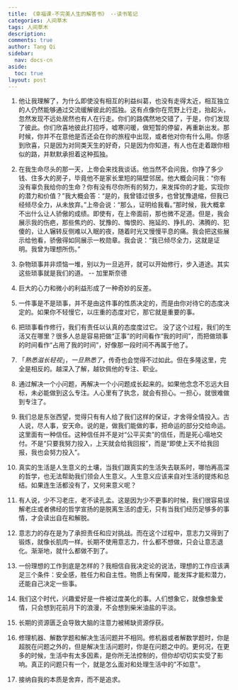 ```yaml
---
title: 《幸福课-不完美人生的解答书》 --读书笔记
categories: 人间草木
tags: 人间草木
description: 
comments: true
author: Tang Qi
sidebar:
  nav: docs-cn
aside:
  toc: true
layout: post
---
```


1. 他让我理解了，为什么即使没有相互的利益纠葛，也没有走得太近，相互独立的人仍然能够通过交流缓解彼此的孤独。这有点像你在荒野上行走，抬起头，忽然发现不远处居然也有人在行走。你们的路偶然地交错了，于是，你们发现了彼此。你们欣喜地彼此打招呼，嘘寒问暖，做短暂的停留，再重新出发。那时候，你并不在意他是否还会在你的旅程中出现，或者他对你有什么用。你感到欣喜，只是因为对同类天生的好奇，只是因为你知道，有人也在走着跟你相似的路，并默默承担着这种孤独。

   <!--more-->

2. 在我生命尽头的那一天，上帝会来找我谈话。他当然不会问我，你挣了多少钱、住多大的房子，毕竟他不是家长里短的隔壁邻居。他大概会问我：“你有没有辜负我给你的生命？你有没有尽你所有的努力，来发挥你的才能，实现你的潜力和价值？”我大概会答：“是的，我曾错过很多，也曾犹豫退缩，但我已经倾尽全力，从未放弃。”上帝会说：“那么，证明给我看。”那时候，我大概拿不出什么让人骄傲的成绩。即使有，在上帝面前，那也微不足道。但是，我会展示我的伤疤，那些焦灼的、犹豫的、悔恨的、拖延的、挣扎的、沸腾的、犯傻的，让人辗转反侧难以入眠的夜，随着时光又慢慢平息的痛。我会把这些展示给他看，骄傲得如同展示一枚勋章。我会说：“我已倾尽全力，这就是证明。我曾为理想所伤。”

3. 杂物琐事并非烦恼一堆，别以为一旦逃开，就可以开始修行，步入道途。其实这些琐事就是我们的道。 -- 加里斯奈德

4. 巨大的心力和微小的利益形成了一种奇妙的反差。

5. 一件事是不是琐事，并不是由这件事的性质决定的，而是由你对待它的态度决定的。如果你不轻慢它，以庄重的态度对它，那它就是重要的事。

6. 把琐事看作修行，我们有责任以认真的态度度过它。 没了这个过程，我们的生活又在哪里？很多人总是容易把做“正事”的时间看作“我的时间”，而把做琐事的时间看作“占用了我的时间”，好像那一段时间不再属于他了。

7. 「*熟悉滋长轻视*」，*一旦熟悉了*，传奇也会觉得不过如此。但在多隆这里，完全是相反的。越深入了解，越钦佩他的专注、职业。

8. 通过解决一个小问题，再解决一个小问题成长起来的。如果他念念不忘远大目标，未必能做到这么专注。人心里有了执念，就会有担心。一担心，就很难做到专注了。

9. 我们总是东张西望，觉得只有有人给了我们这样的保证，才舍得全情投入。古人说，尽人事，安天命。说的是，做我们能做的事，把命运的部分交给命运。这里面有一种信任。这种信任并不是对“公平买卖”的信任，而是死心塌地交付。不是“只要我努力投入，上天就会给我回报”，而是“即使上天不给我回报，我也会努力投入”。

10. 真实的生活是人生意义的土壤，当我们跟真实的生活失去联系时，哪怕再高深的哲学，也无法帮助我们领会人生意义。人生意义应该来自对生活的提炼和总结。如果连生活都没有了，又何来意义呢？

11. 有人说，少不习老庄，老不读孔孟。这是因为少不更事的时候，我们很容易误解老庄或者佛经的哲学宣扬的是脱离生活的虚无，只有当我们经历足够多的事情，才会读出自在和解脱。

12. 意志力的存在是为了承担责任和应对挑战。而在这个过程中，意志力又得到了锻炼，就像长肌肉一样。长期不使用意志力，什么都不想做，只会让意志退化。渐渐地，就什么都做不到了。

13. 一份理想的工作到底是怎样的？我相信自我决定论的说法，理想的工作应该满足三个条件：安全感，胜任力和自主性。物质上有保障，能发挥才能和潜力，还能自己决定一些事。

14. 我们这个时代，兴趣爱好是一件被过度美化的事。人们想象它，就像想象爱情，只会想到花前月下的浪漫，不会想到柴米油盐的平淡。

15. 长期的资源匮乏会导致大脑的注意力被稀缺资源俘获。

16. 修理机器、解数学题和解决生活问题并不相同。修机器或者解数学题时，你是超脱在问题之外的，但是解决生活问题时，你是在问题之中的。更何况，在更多的时候，生活中有太多因素，是你所无法控制的，但你却切切实实受了影响。真正的问题只有一个，就是怎么面对和处理生活中的"不如意"。

17. 接纳自我的本质是舍弃，而不是追求。



































